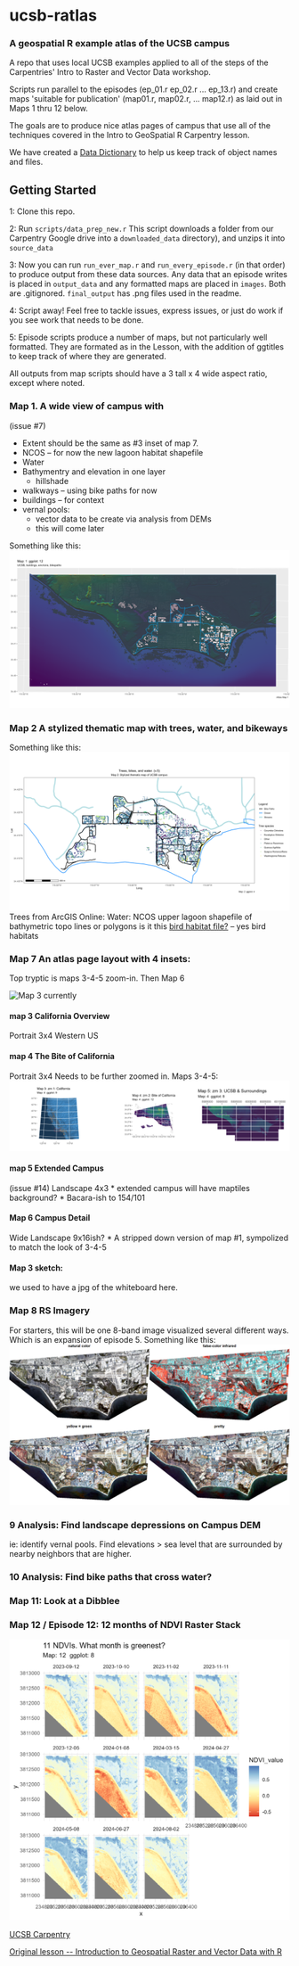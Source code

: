 

# ucsb-ratlas
### A geospatial R example atlas of the UCSB campus

A repo that uses local UCSB examples applied to all of the steps of the
Carpentries' Intro to Raster and Vector Data workshop.

Scripts run parallel to the episodes (ep_01.r ep_02.r ... ep_13.r) and create maps
'suitable for publication' (map01.r, map02.r, ... map12.r) as laid out in Maps 1 thru 12
below.

The goals are to produce nice atlas pages of campus that use all of
the techniques covered in the Intro to GeoSpatial R Carpentry lesson.

We have created a [Data Dictionary](datadictionary.md) to help us keep
track of object names and files.

## Getting Started

1: Clone this repo. 

2: Run `scripts/data_prep_new.r` This script downloads a folder from
our Carpentry Google drive into a `downloaded_data` directory), and unzips
it into `source_data`

3: Now you can run `run_ever_map.r` and `run_every_episode.r` (in that order) 
to produce output from these data sources. Any data that an episode writes is
placed in `output_data` and any formatted maps are placed in `images`. Both
are .gitignored. `final_output` has .png files used in the readme.

4: Script away! Feel free to tackle issues, express issues, or just
do work if you see work that needs to be done.

5: Episode scripts produce a number of maps, but not
particularly well formatted. They are formated as in the Lesson, with 
the addition of ggtitles to keep track of where they are generated.

All outputs from map scripts should have a 3 tall x 4 wide 
aspect ratio, except where noted.

### Map 1. A wide view of campus with

(issue #7)

-   Extent should be the same as #3 inset of map 7.
-   NCOS – for now the new lagoon habitat shapefile
-   Water
-   Bathymentry and elevation in one layer
    -   hillshade
-   walkways – using bike paths for now
-   buildings – for context
-   vernal pools:
    -   vector data to be create via analysis from DEMs
    -   this will come later 
    
Something like this:
![Map 1 DRAFT](/final_output/map_01.png "Map 1")

### Map 2 A stylized thematic map with trees, water, and bikeways

Something like this:
![map 2 with tree species](/readme_images/map2_TreeSpecies.png "Map 2 tree height")Trees from
ArcGIS Online: Water: NCOS upper lagoon shapefile of bathymetric topo
lines or polygons is it this [bird habitat
file?](https://drive.google.com/file/d/1ssytmTbpC1rpT5b-h8AxtvSgNrsGQVNY/view?usp=drive_link)
– yes bird habitats

### Map 7 An atlas page layout with 4 insets:
Top tryptic is maps 3-4-5 zoom-in.
       Then Map 6

![Map 3 currently](/final_output/map3_2025_march.png "Maps 4-5-6-7")

#### map 3 California Overview
Portrait 3x4
Western US

#### map 4 The Bite of California
Portrait 3x4
Needs to be further zoomed in. 
Maps 3-4-5: ![Triplet zoom in](/final_output/map7_row_1.png "Draft zoom.")

#### map 5 Extended Campus
(issue #14)
Landscape 4x3 \* extended campus will have maptiles background? \*
Bacara-ish to 154/101 


#### Map 6 Campus Detail
Wide Landscape 9x16ish? \* A stripped down version of map #1,
sympolized to match the look of 3-4-5


#### Map 3 sketch: 
we used to have a jpg of the whiteboard here.


### Map 8 RS Imagery
For starters, this will be one 8-band image
visualized several different ways. Which is an expansion of episode
5. 
Something like this:
![4 color images](readme_images/map_08.png "Map 8: 4 PlanetScopes")

### 9 Analysis: Find landscape depressions on Campus DEM
ie: identify vernal pools.
Find elevations > sea level that are surrounded by nearby neighbors that are higher.

### 10 Analysis: Find bike paths that cross water?

### Map 11: Look at a Dibblee

### Map 12  / Episode 12: 12 months of NDVI Raster Stack
![A bunch of NDVIs](final_output/map_12.png "Map 12: A stack of NDVIs")


[UCSB Carpentry](https://ucsbcarpentry.github.io)

[Original lesson -- Introduction to Geospatial Raster and Vector Data
with R](https://datacarpentry.org/r-raster-vector-geospatial/)
